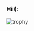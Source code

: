 ### Hi (:

![trophy](https://github-profile-trophy.vercel.app/?username=DojoSoMope&theme=gruvbox&no-bg=false&title=Commit,Repositories,PullRequest&margin-w=15&no-frame=false)
